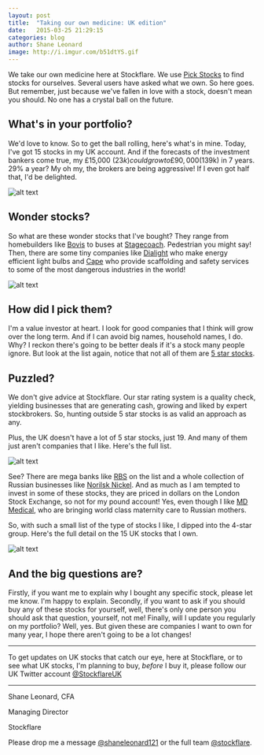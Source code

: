 ```yaml
---
layout: post
title:  "Taking our own medicine: UK edition"
date:   2015-03-25 21:29:15
categories: blog
author: Shane Leonard
image: http://i.imgur.com/b51dtYS.gif
---
```


We take our own medicine here at Stockflare. We use [Pick Stocks](https://stockflare.com/stocks) to find stocks for ourselves. Several users have asked what we own. So here goes. But remember, just because we've fallen in love with a stock, doesn't mean you should. No one has a crystal ball on the future. 

## What's in your portfolio? 

We'd love to know. So to get the ball rolling, here's what's in mine. Today, I've got 15 stocks in my UK account. And if the forecasts of the investment bankers come true, my £15,000 ($23k) could grow to £90,000 ($139k) in 7 years. 29% a year? My oh my, the brokers are being aggressive! If I even got half that, I'd be delighted.

![alt text](http://imgur.com/2uZNYz7.png "Shane's GBP portfolio on 25th March") 

## Wonder stocks?

So what are these wonder stocks that I've bought? They range from homebuilders like [Bovis](https://stockflare.com/#stocks/BVS.L) to buses at [Stagecoach](https://stockflare.com/#stocks/SGC.L). Pedestrian you might say! Then, there are some tiny companies like [Dialight](https://stockflare.com/#stocks/DIAL.L) who make energy efficient light bulbs and [Cape](https://stockflare.com/stocks/CIU.L) who provide scaffolding and safety services to some of the most dangerous industries in the world!

![alt text](http://imgur.com/rPP7Zb9.png "Shane's GBP stocks on 25th March 2015")

## How did I pick them?

I'm a value investor at heart. I look for good companies that I think will grow over the long term. And if I can avoid big names, household names, I do. Why? I reckon there's going to be better deals if it's a stock many people ignore. But look at the list again, notice that not all of them are [5 star stocks](http://learn.stockflare.com/stockflare/2014/10/30/A2-what-are-five-star-stocks.html).

## Puzzled?

We don't give advice at Stockflare. Our star rating system is a quality check, yielding businesses that are generating cash, growing and liked by expert stockbrokers. So, hunting outside 5 star stocks is as valid an approach as any.

Plus, the UK doesn't have a lot of 5 star stocks, just 19. And many of them just aren't companies that I like. Here's the full list.

![alt text](http://imgur.com/G4ndfDT.png "5 star stocks in the UK on 25th March 2015")

See? There are mega banks like [RBS](https://stockflare.com/#stocks/RBS.L) on the list and a whole collection of Russian businesses like [Norilsk Nickel](https://stockflare.com/stocks/NKELyq.L). And as much as I am tempted to invest in some of these stocks, they are priced in dollars on the London Stock Exchange, so not for my pound account! Yes, even though I like [MD Medical](https://stockflare.com/stocks/MDMGq.L), who are bringing world class maternity care to Russian mothers.

So, with such a small list of the type of stocks I like, I dipped into the 4-star group. Here's the full detail on the 15 UK stocks that I own.

![alt text](http://imgur.com/IB7pBD6.png "Shane's Projected Portfolio on 25th March 2015")

## And the big questions are?

Firstly, if you want me to explain why I bought any specific stock, please let me know. I'm happy to explain. Secondly, if you want to ask if you should buy any of these stocks for yourself, well, there's only one person you should ask that question, yourself, not me! Finally, will I update you regularly on my portfolio? Well, yes. But given these are companies I want to own for many year, I hope there aren't going to be a lot changes!

---

To get updates on UK stocks that catch our eye, here at Stockflare, or to see what UK stocks, I'm planning to buy, *before* I buy it, please follow our UK Twitter account [@StockflareUK](https://twitter.com/stockflareUK)

---

Shane Leonard, CFA

Managing Director

Stockflare

Please drop me a message [@shaneleonard121](https://twitter.com/shaneleonard121) or the full team [@stockflare](https://twitter.com/stockflare).

